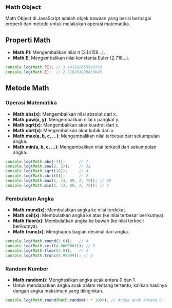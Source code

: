 ### 𝗠𝗮𝘁𝗵 𝗢𝗯𝗷𝗲𝗰𝘁

Math Object di JavaScript adalah objek bawaan yang berisi berbagai properti dan metode untuk melakukan operasi matematika.

## Properti Math

- **Math.PI**: Mengembalikan nilai π (3.14159...).
- **Math.E**: Mengembalikan nilai konstanta Euler (2.718...).

```javascript
console.log(Math.PI); // 3.141592653589793
console.log(Math.E);  // 2.718281828459045
```

## Metode Math

### Operasi Matematika
- **Math.abs(x)**: Mengembalikan nilai absolut dari x.
- **Math.pow(x, y)**: Mengembalikan nilai x pangkat y.
- **Math.sqrt(x)**: Mengembalikan akar kuadrat dari x.
- **Math.cbrt(x)**: Mengembalikan akar kubik dari x.
- **Math.max(a, b, c, ...)**: Mengembalikan nilai terbesar dari sekumpulan angka.
- **Math.min(a, b, c, ...)**: Mengembalikan nilai terkecil dari sekumpulan angka.

```javascript
console.log(Math.abs(-7));      // 7
console.log(Math.pow(2, 5));    // 32
console.log(Math.sqrt(16));     // 4
console.log(Math.cbrt(8));      // 2
console.log(Math.max(1, 13, 89, 2, 75)); // 89
console.log(Math.min(1, 13, 89, 2, 75)); // 1
```

### Pembulatan Angka
- **Math.round(x)**: Membulatkan angka ke nilai terdekat.
- **Math.ceil(x)**: Membulatkan angka ke atas (ke nilai terbesar berikutnya).
- **Math.floor(x)**: Membulatkan angka ke bawah (ke nilai terkecil berikutnya).
- **Math.trunc(x)**: Menghapus bagian desimal dari angka.

```javascript
console.log(Math.round(3.6));   // 4
console.log(Math.ceil(4.0000001)); // 5
console.log(Math.floor(3.9));   // 3
console.log(Math.trunc(4.99999)); // 4
```

### Random Number
- **Math.random()**: Menghasilkan angka acak antara 0 dan 1.
- Untuk mendapatkan angka acak dalam rentang tertentu, kalikan hasilnya dengan angka maksimum yang diinginkan.

```javascript
console.log(Math.round(Math.random() * 100)); // Angka acak antara 0 - 100
```

